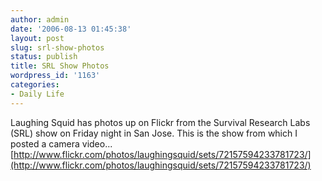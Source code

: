 ```yaml
---
author: admin
date: '2006-08-13 01:45:38'
layout: post
slug: srl-show-photos
status: publish
title: SRL Show Photos
wordpress_id: '1163'
categories:
- Daily Life
---
```


Laughing Squid has photos up on Flickr from the Survival Research Labs
(SRL) show on Friday night in San Jose. This is the show from which I
posted a camera video...
[http://www.flickr.com/photos/laughingsquid/sets/72157594233781723/](http://www.flickr.com/photos/laughingsquid/sets/72157594233781723/)

